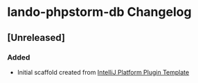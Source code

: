 <!-- Keep a Changelog guide -> https://keepachangelog.com -->

# lando-phpstorm-db Changelog

## [Unreleased]
### Added
- Initial scaffold created from [IntelliJ Platform Plugin Template](https://github.com/JetBrains/intellij-platform-plugin-template)
